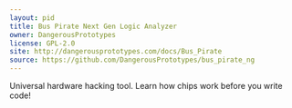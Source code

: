 ```yaml
---
layout: pid
title: Bus Pirate Next Gen Logic Analyzer
owner: DangerousPrototypes
license: GPL-2.0
site: http://dangerousprototypes.com/docs/Bus_Pirate
source: https://github.com/DangerousPrototypes/bus_pirate_ng
---
```

Universal hardware hacking tool. Learn how chips work before you write code!

